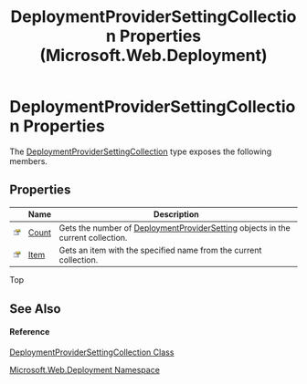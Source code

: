 ﻿---
title: DeploymentProviderSettingCollection Properties (Microsoft.Web.Deployment)
TOCTitle: DeploymentProviderSettingCollection Properties
ms:assetid: Properties.T:Microsoft.Web.Deployment.DeploymentProviderSettingCollection
ms:mtpsurl: https://msdn.microsoft.com/en-us/library/microsoft.web.deployment.deploymentprovidersettingcollection_properties(v=VS.90)
ms:contentKeyID: 20208988
ms.date: 05/02/2012
mtps_version: v=VS.90
---

# DeploymentProviderSettingCollection Properties

The [DeploymentProviderSettingCollection](deploymentprovidersettingcollection-class-microsoft-web-deployment.md) type exposes the following members.

## Properties

<table>
<thead>
<tr class="header">
<th> </th>
<th>Name</th>
<th>Description</th>
</tr>
</thead>
<tbody>
<tr class="odd">
<td><img src="images/Dd565996.pubproperty(en-us,VS.90).gif" title="Public property" alt="Public property" /></td>
<td><a href="deploymentprovidersettingcollection-count-property-microsoft-web-deployment.md">Count</a></td>
<td>Gets the number of <a href="deploymentprovidersetting-class-microsoft-web-deployment.md">DeploymentProviderSetting</a> objects in the current collection.</td>
</tr>
<tr class="even">
<td><img src="images/Dd565996.pubproperty(en-us,VS.90).gif" title="Public property" alt="Public property" /></td>
<td><a href="deploymentprovidersettingcollection-item-property-microsoft-web-deployment.md">Item</a></td>
<td>Gets an item with the specified name from the current collection.</td>
</tr>
</tbody>
</table>


Top

## See Also

#### Reference

[DeploymentProviderSettingCollection Class](deploymentprovidersettingcollection-class-microsoft-web-deployment.md)

[Microsoft.Web.Deployment Namespace](microsoft-web-deployment-namespace.md)

